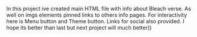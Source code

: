 In this project ive created main HTML file with info about Bleach verse. 
As well on imgs elements pinned links to others info pages. 
For interactivity here is Menu button and Theme button.
Links for social also provided.
I hope its better than last but next project will much better))
